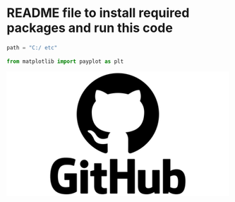 # README file to install required packages and run this code

``` python
path = "C:/ etc"
```

```python
from matplotlib import payplot as plt

```

![png](GitHub-logo.png)
